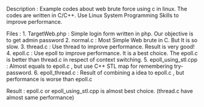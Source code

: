 Description : 
              Example codes about web brute force using c in linux.
              The codes are written in C/C++.
              Use Linux System Programming Skills to improve performance.

Files :
        1. TargetWeb.php : Simple login form written in php. Our objective is to get admin password
        2. normal.c : Most Simple Web brute in C. But It is so slow.
        3. thread.c :  Use thread to improve performance. Result is very good!
        4. epoll.c : Use epoll to improve performance. It is a best choice. The epoll.c is better than thread.c in respect of context switching.
        5. epoll_using_stl.cpp : Almost equals to epoll.c , but use C++ STL map for remembering try-password.
        6. epoll_thread.c : Result of combining a idea to epoll.c , but performance is worse than epoll.c

Result : 
          epoll.c or epoll_using_stl.cpp is almost best choice. (thread.c have almost same performance)
